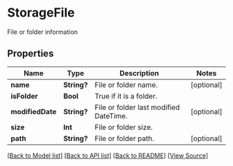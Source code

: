 ﻿# StorageFile
File or folder information

## Properties
Name | Type | Description | Notes
------------ | ------------- | ------------- | -------------
**name** | **String?** | File or folder name. | [optional]
**isFolder** | **Bool** | True if it is a folder. | 
**modifiedDate** | **String?** | File or folder last modified DateTime. | [optional]
**size** | **Int** | File or folder size. | 
**path** | **String?** | File or folder path. | [optional]

[[Back to Model list]](../README.md#documentation-for-models) [[Back to API list]](../README.md#documentation-for-api-endpoints) [[Back to README]](../README.md) [[View Source]](../AsposePdfCloud/Models/StorageFile.swift)

